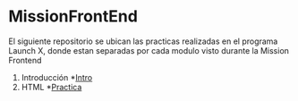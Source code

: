 # MissionFrontEnd

El siguiente repositorio se ubican las practicas realizadas en el programa Launch X, donde estan separadas por cada modulo visto durante la Mission Frontend

1. Introducción
  *[Intro](https://github.com/PabloEscorche/MissionFrontendLaunchX/tree/main/01.-%20INTRO)
2. HTML
  *[Practica](https://github.com/PabloEscorche/MissionFrontendLaunchX/tree/main/02-HTML)
   
  
